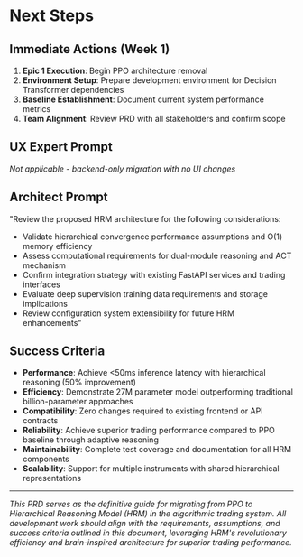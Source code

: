 # Next Steps

## Immediate Actions (Week 1)

1. **Epic 1 Execution**: Begin PPO architecture removal
2. **Environment Setup**: Prepare development environment for Decision Transformer dependencies
3. **Baseline Establishment**: Document current system performance metrics
4. **Team Alignment**: Review PRD with all stakeholders and confirm scope

## UX Expert Prompt

_Not applicable - backend-only migration with no UI changes_

## Architect Prompt

"Review the proposed HRM architecture for the following considerations:

- Validate hierarchical convergence performance assumptions and O(1) memory efficiency
- Assess computational requirements for dual-module reasoning and ACT mechanism
- Confirm integration strategy with existing FastAPI services and trading interfaces
- Evaluate deep supervision training data requirements and storage implications
- Review configuration system extensibility for future HRM enhancements"

## Success Criteria

- **Performance**: Achieve <50ms inference latency with hierarchical reasoning (50% improvement)
- **Efficiency**: Demonstrate 27M parameter model outperforming traditional billion-parameter approaches
- **Compatibility**: Zero changes required to existing frontend or API contracts
- **Reliability**: Achieve superior trading performance compared to PPO baseline through adaptive reasoning
- **Maintainability**: Complete test coverage and documentation for all HRM components
- **Scalability**: Support for multiple instruments with shared hierarchical representations

---

_This PRD serves as the definitive guide for migrating from PPO to Hierarchical Reasoning Model (HRM) in the algorithmic trading system. All development work should align with the requirements, assumptions, and success criteria outlined in this document, leveraging HRM's revolutionary efficiency and brain-inspired architecture for superior trading performance._
